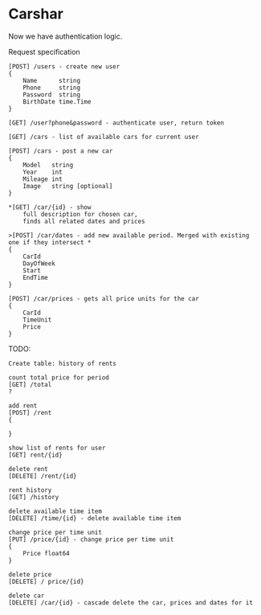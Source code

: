 # Carshar

Now we have authentication logic.

Request specification

    [POST] /users - create new user
    {
    	Name      string
    	Phone     string
    	Password  string
    	BirthDate time.Time
    }

    [GET] /user?phone&password - authenticate user, return token

    [GET] /cars - list of available cars for current user

    [POST] /cars - post a new car
    {
        Model   string
        Year    int
        Mileage int
        Image   string [optional]
    }

    *[GET] /car/{id} - show
        full description for chosen car,
        finds all related dates and prices

    >[POST] /car/dates - add new available period. Merged with existing one if they intersect *
    {
        CarId
        DayOfWeek
        Start
        EndTime
    }

    [POST] /car/prices - gets all price units for the car
    {
        CarId
        TimeUnit
        Price
    }


TODO:

    Create table: history of rents

    count total price for period
    [GET] /total
    ?

    add rent
    [POST] /rent
    {

    }

    show list of rents for user
    [GET] rent/{id}

    delete rent
    [DELETE] /rent/{id}

    rent history
    [GET] /history

    delete available time item
    [DELETE] /time/{id} - delete available time item

    change price per time unit
    [PUT] /price/{id} - change price per time unit
    {
        Price float64
    }

    delete price
    [DELETE] / price/{id}

    delete car
    [DELETE] /car/{id} - cascade delete the car, prices and dates for it

